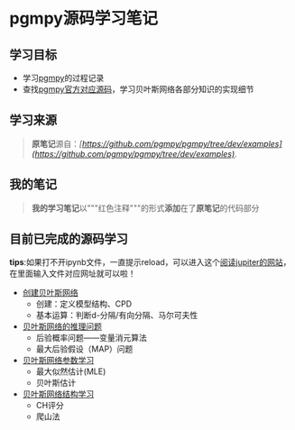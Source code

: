 # pgmpy源码学习笔记

## 学习目标
 - 学习[pgmpy](https://github.com/pgmpy/pgmpy)的过程记录
 - 查找[pgmpy官方对应源码](https://github.com/pgmpy/pgmpy/tree/dev/pgmpy)，学习贝叶斯网络各部分知识的实现细节

## 学习来源
> **原笔记**源自：*[https://github.com/pgmpy/pgmpy/tree/dev/examples](https://github.com/pgmpy/pgmpy/tree/dev/examples)*.

## 我的笔记
> **我的学习笔记**以"""红色注释"""的形式**添加**在了**原笔记**的代码部分
>

## 目前已完成的源码学习
**tips**:如果打不开ipynb文件，一直提示reload，可以进入这个[阅读jupiter的网站](https://nbviewer.jupyter.org/)，在里面输入文件对应网址就可以啦！
 - [创建贝叶斯网络](https://github.com/pokaaa/pgmpy-study-notes/blob/main/Creating%20a%20Discrete%20Bayesian%20Network.ipynb)
   - 创建：定义模型结构、CPD 
   - 基本运算：判断d-分隔/有向分隔、马尔可夫性 
 - [贝叶斯网络的推理问题](https://github.com/pokaaa/pgmpy-study-notes/blob/main/Inference%20in%20Discrete%20Bayesian%20Networks.ipynb)
   - 后验概率问题——变量消元算法
   - 最大后验假设（MAP）问题
 - [贝叶斯网络参数学习](https://github.com/pokaaa/pgmpy-study-notes/blob/main/Learning%20Parameters%20in%20Discrete%20Bayesian%20Networks.ipynb)
   - 最大似然估计(MLE)
   - 贝叶斯估计
 - [贝叶斯网络结构学习](https://github.com/pokaaa/pgmpy-study-notes/blob/main/Structure%20Learning%20in%20Bayesian%20Networks.ipynb)
   - CH评分
   - 爬山法

